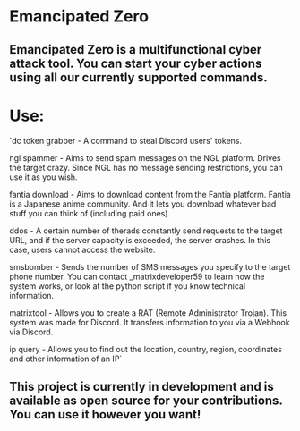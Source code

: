 # Emancipated Zero

## Emancipated Zero is a multifunctional cyber attack tool. You can start your cyber actions using all our currently supported commands.

# Use:

`dc token grabber - A command to steal Discord users' tokens.

ngl spammer - Aims to send spam messages on the NGL platform. Drives the target crazy. Since NGL has no message sending restrictions, you can use it as you wish.
 
fantia download - Aims to download content from the Fantia platform. Fantia is a Japanese anime community. And it lets you download whatever bad stuff you can think of (including paid ones)

ddos - A certain number of therads constantly send requests to the target URL, and if the server capacity is exceeded, the server crashes. In this case, users cannot access the website.

smsbomber - Sends the number of SMS messages you specify to the target phone number. You can contact _matrixdeveloper59 to learn how the system works, or look at the python script if you know technical information.

matrixtool - Allows you to create a RAT (Remote Administrator Trojan). This system was made for Discord. It transfers information to you via a Webhook via Discord.

ip query - Allows you to find out the location, country, region, coordinates and other information of an IP`

## This project is currently in development and is available as open source for your contributions. You can use it however you want!
